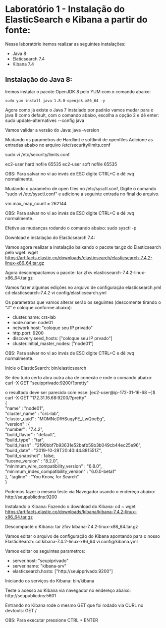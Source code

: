 # Laboratório 1 - Instalação do ElasticSearch e Kibana a partir do fonte:
Nesse laboratório iremos realizar as seguintes instalações:
* Java 8
* Elaticsearch 7.4
* Kibana 7.4

## Instalação do Java 8:
Iremos instalar o pacote OpenJDK 8 pelo YUM com o comando abaixo:

``sudo yum install java-1.8.0-openjdk.x86_64 -y`` 

Agora como já existe o Java 7 instalado por padrão vamos mudar para o java 8 como default, com o comando abaixo, escolha a opção 2 e dê enter:
sudo update-alternatives --config java

Vamos validar a versão do Java:
java -version

Mudando os parametros de Hardlimt e softlimit de openfiles
Adicione as entradas abaixo no arquivo /etc/security/limits.conf

sudo vi /etc/security/limits.conf

ec2-user        hard nofile 65535
ec2-user        soft nofile 65535

OBS: Para salvar no vi ao invés de ESC digite CTRL+C e dê :wq normalmente.

Mudando o parametro de open files no /etc/sysctl.conf, Digite o comando "sudo vi /etc/sysctl.conf" e adicione a seguinte entrada no final do arquivo.

vm.max_map_count = 262144

OBS: Para salvar no vi ao invés de ESC digite CTRL+C e dê :wq normalmente.

Efetive as mudanças rodando o comando abaixo:
sudo sysctl -p

Download e instalação do Elasticsearch 7.4:

Vamos agora realizar a instalação baixando o pacote tar.gz do Elasticsearch pelo wget:
wget https://artifacts.elastic.co/downloads/elasticsearch/elasticsearch-7.4.2-linux-x86_64.tar.gz

Agora descompactamos o pacote:
tar zfxv elasticsearch-7.4.2-linux-x86_64.tar.gz

Vamos fazer algumas edições no arquivo de configuração elasticsearch.yml 
cd elasticsearch-7.4.2
vi config/elasticsearch.yml

Os parametros que vamos alterar serão os seguintes (descomente tirando o "#" e coloque conforme abaixo):
- cluster.name: crs-lab
- node.name: node01
- network.host: "coloque seu IP privado"
- http.port: 9200
- discovery.seed_hosts: ["coloque seu IP prvado"]
- cluster.initial_master_nodes: ["node01"]

OBS: Para salvar no vi ao invés de ESC digite CTRL+C e dê :wq normalmente.

Inicie o ElasticSearch:
bin/elasticsearch

Se deu tudo certo abra outra aba de conexão e rode o comando abaixo:
curl -X GET "seuipprivado:9200/?pretty"

o resultado deve ser parecido com esse:
[ec2-user@ip-172-31-16-68 ~]$ curl -X GET "172.31.16.68:9200/?pretty"                                                        
{                                                                                                                            
  "name" : "node01",                                                                                                         
  "cluster_name" : "crs-lab",                                                                                                
  "cluster_uuid" : "MOMNcDfHSuqyFE_LwQoeEg",                                                                                 
  "version" : {                                                                                                              
    "number" : "7.4.2",                                                                                                      
    "build_flavor" : "default",                                                                                              
    "build_type" : "tar",                                                                                                    
    "build_hash" : "2f90bbf7b93631e52bafb59b3b049cb44ec25e96",                                                               
    "build_date" : "2019-10-28T20:40:44.881551Z",                                                                            
    "build_snapshot" : false,                                                                                                
    "lucene_version" : "8.2.0",                                                                                              
    "minimum_wire_compatibility_version" : "6.8.0",                                                                          
    "minimum_index_compatibility_version" : "6.0.0-beta1"                                                                    
  },
  "tagline" : "You Know, for Search"                                                                                         
}                                   

Podemos fazer o mesmo teste via Navegador usando o endereço abaixo:
http://seupublicdns:9200

Instalando o Kibana:
Fazendo o download do Kibana:
cd ~
wget https://artifacts.elastic.co/downloads/kibana/kibana-7.4.2-linux-x86_64.tar.gz

Descompacte o Kibana:
tar zfxv kibana-7.4.2-linux-x86_64.tar.gz

Vamos editar o arquivo de configuração do Kibana apontando para o nosso ElasticSearch:
cd kibana-7.4.2-linux-x86_64
vi config/kibana.yml

Vamos editar os seguintes parametros:
 - server.host: "seupiprivado"
 - server.name: "kibana-srv"
 - elasticsearch.hosts: ["http://seuipprivado:9200"]

Iniciando os serviços do Kibana:
bin/kibana

Teste o acesso ao Kibana via navegador no endereço abaixo:
http://seupublicdns:5601

Entrando no Kibana rode o mesmo GET que foi rodado via CURL no devtools:
GET /

OBS: Para executar pressione CTRL + ENTER
